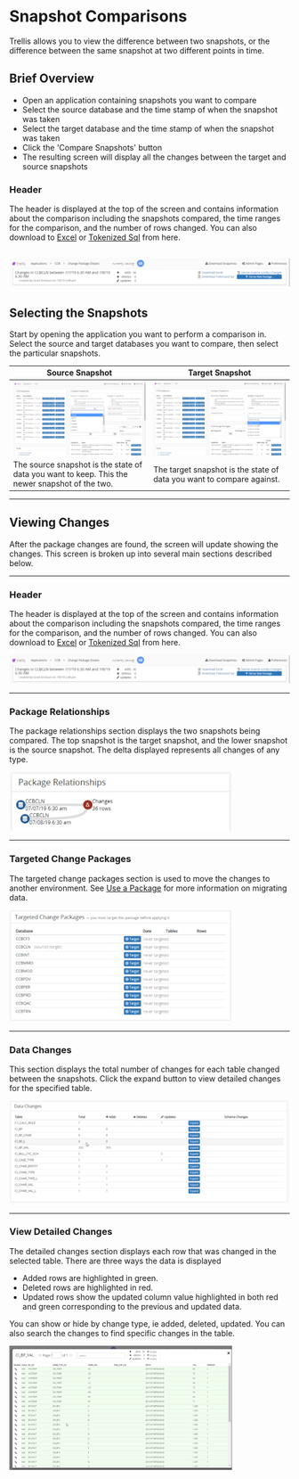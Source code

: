 # Snapshot Comparisons

Trellis allows you to view the difference between two snapshots, or the difference between the same snapshot at two different points in time.

## Brief Overview

* Open an application containing snapshots you want to compare
* Select the source database and the time stamp of when the snapshot was taken
* Select the target database and the time stamp of when the snapshot was taken
* Click the 'Compare Snapshots' button
* The resulting screen will display all the changes between the target and source snapshots

### Header

The header is displayed at the top of the screen and contains information about the comparison including the snapshots compared, the time ranges for the comparison, and the number of rows changed. You can also download to [Excel](Download-as-Excel.md) or [Tokenized Sql](Download-Tokenized-Sql.md) from here.

## <img src="Media/Compare-Snapshots-Header.png">

## Selecting the Snapshots

Start by opening the application you want to perform a comparison in.
Select the source and target databases you want to compare, then select the particular snapshots.

| Source Snapshot | Target Snapshot |
| --- | --- |
| <img src="Media/Compare-Snapshots.png"> | <img src="Media/Compare-Snapshots-Target.png"> | 
| The source snapshot is the state of data you want to keep. This the newer snapshot of the two. | The target snapshot is the state of data you want to compare against. |

---

## Viewing Changes

After the package changes are found, the screen will update showing the changes. This screen is broken up into several main sections described below.

---

### Header

The header is displayed at the top of the screen and contains information about the comparison including the snapshots compared, the time ranges for the comparison, and the number of rows changed. You can also download to [Excel](Download-as-Excel.md) or [Tokenized Sql](Download-Tokenized-Sql.md) from here.

<img src="Media/Compare-Snapshots-Header.png">

---

### Package Relationships

The package relationships section displays the two snapshots being compared. The top snapshot is the target snapshot, and the lower snapshot is the source snapshot. The delta displayed represents all changes of any type.

<img src="Media/Compare-Snapshots-Package-Relationships.png" width="400">

---

### Targeted Change Packages

The targeted change packages section is used to move the changes to another environment. See [Use a Package](Use-A-Package.md#Target-Environments) for more information on migrating data.

<img src="Media/Compare-Snapshots-Targeted-Packages.png" width="400">

---

### Data Changes

This section displays the total number of changes for each table changed between the snapshots. Click the expand button to view detailed changes for the specified table.

<img src="Media/Compare-Snapshots-Data-Changes.png" width="600">

---

### View Detailed Changes

The detailed changes section displays each row that was changed in the selected table. There are three ways the data is displayed

* Added rows are highlighted in green.
* Deleted rows are highlighted in red.
* Updated rows show the updated column value highlighted in both red and green corresponding to the previous and updated data.

You can show or hide by change type, ie added, deleted, updated. You can also search the changes to find specific changes in the table.

<img src="Media/Compare-Snapshots-Expanded-Changes.png" width="400">

